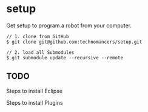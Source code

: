 # setup
Get setup to program a robot from your computer.

```
// 1. clone from GitHub
$ git clone git@github.com:technomancers/setup.git

// 2. load all Submodules
$ git submodule update --recursive --remote
```

## TODO
Steps to install Eclipse    

Steps to install Plugins